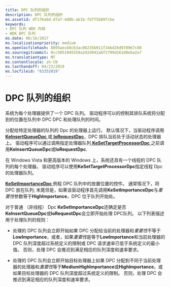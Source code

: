 ```yaml
---
title: DPC 队列的组织
description: DPC 队列的组织
ms.assetid: df176a6d-d7a7-4d8b-ab1b-fd7f5b89fcbe
keywords:
- DPC 队列 WDK 内核
- WDK DPC 队列
ms.date: 06/16/2017
ms.localizationpriority: medium
ms.openlocfilehash: 8895aecb8cb3ac08235b911f34bd26d978967c80
ms.sourcegitcommit: 0cc5051945559a242d941a6f2799d161d8eba2a7
ms.translationtype: MT
ms.contentlocale: zh-CN
ms.lasthandoff: 04/23/2019
ms.locfileid: "63352019"
---
```

# <a name="organization-of-dpc-queues"></a>DPC 队列的组织


系统为每个处理器提供了一个 DPC 队列。 驱动程序可以的控制其排队系统将分配到的位置在队列中 DPC DPC 和处理队列的时间。

分配给特定处理器的队列的 Dpc 的处理器上运行。 默认情况下，当驱动程序调用[ **KeInsertQueueDpc** ](https://msdn.microsoft.com/library/windows/hardware/ff552185)或[ **IoRequestDpc**](https://msdn.microsoft.com/library/windows/hardware/ff549657)，DPC 排队当前处于活动状态的处理器上。 驱动程序可以通过调用指定处理器队列[ **KeSetTargetProcessorDpc** ](https://msdn.microsoft.com/library/windows/hardware/ff553278)之前调用**KeInsertQueueDpc**或**IoRequestDpc**.

在 Windows Vista 和更高版本的 Windows 上，系统还具有一个线程的 DPC 队列的每个处理器。 驱动程序可以使用**KeSetTargetProcessorDpc**指定线程 Dpc 的处理器队列。

[ **KeSetImportanceDpc** ](https://msdn.microsoft.com/library/windows/hardware/ff553259)例程 DPC 队列中的放置位置的控件。 通常情况下，将 DPC 放在队列; 末尾但是，如果该驱动程序首先调用**KeSetImportanceDpc**与*重要性*参数等于**HighImportance**，DPC 位于队列开始处。

对于普通 （非线程） Dpc **KeSetImportanceDpc**还确定是否**KeInsertQueueDpc**或**IoRequestDpc**会立即开始处理 DPC队列。 以下列表描述用于处理队列的规则：

-   处理的 DPC 队列会立即开始如果 DPC 分配给当前的处理器和*重要性*不等于**LowImportance**，或者，如果*重要性*是等于**LowImportance**和当前处理器的 DPC 队列深度超过系统定义的限制或 DPC 请求速率已低于系统定义的最小值。 否则，处理 DPC 会推迟到满足相应的队列深度和速率要求。

-   处理的 DPC 队列会立即开始目标处理器上如果 DPC 分配到不同于当前处理器的处理器和*重要性*等于**MediumHighImportance**或**HighImportance**，或如果目标处理器的 DPC 队列深度超过系统定义的限制。 否则，处理 DPC 会推迟到满足相应的队列深度和速率要求。

 

 




